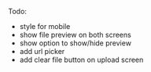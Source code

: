 Todo:

- style for mobile
- show file preview on both screens
- show option to show/hide preview
- add url picker
- add clear file button on upload screen
